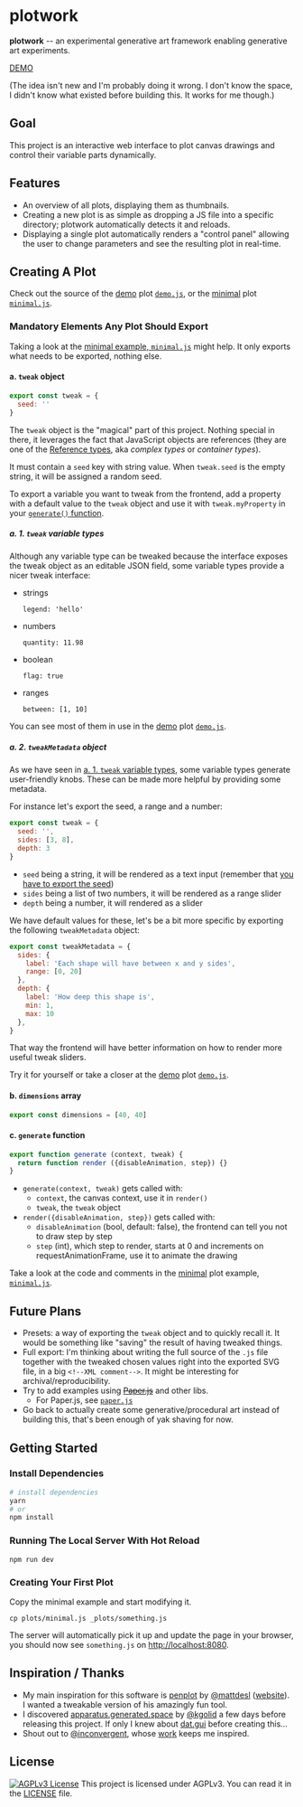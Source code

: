# plotwork

**plotwork** -- an experimental generative art framework enabling generative art experiments.

[DEMO](https://draft.li/plotwork/)

(The idea isn't new and I'm probably doing it wrong. I don't know the space, I didn't know what existed before building this. It works for me though.)

## Goal

This project is an interactive web interface to plot canvas drawings and control their variable parts dynamically.

## Features

* An overview of all plots, displaying them as thumbnails.
* Creating a new plot is as simple as dropping a JS file into a specific directory; plotwork automatically detects it and reloads.
* Displaying a single plot automatically renders a "control panel" allowing the user to change parameters and see the resulting plot in real-time.

## Creating A Plot

Check out the source of the [demo](https://draft.li/plotwork/#/plots/demo.js) plot [`demo.js`](/plots/demo.js), or the [minimal](https://draft.li/plotwork/#/plots/minimal.js) plot [`minimal.js`](/plots/minimal.js).

### Mandatory Elements Any Plot Should Export

Taking a look at the [minimal example, `minimal.js`](/plots/minimal.js) might help. It only exports what needs to be exported, nothing else.

#### a. `tweak` object

```js
export const tweak = {
  seed: ''
}
```

The `tweak` object is the "magical" part of this project. Nothing special in there, it leverages the fact that JavaScript objects are references (they are one of the [Reference types](https://www.ecma-international.org/ecma-262/5.1/#sec-8.7), aka *complex types* or *container types*).

It must contain a `seed` key with string value. When `tweak.seed` is the empty string, it will be assigned a random seed.

To export a variable you want to tweak from the frontend, add a property with a default value to the `tweak` object and use it with `tweak.myProperty` in your [`generate()` function](#c-generate-function).

##### a. 1. `tweak` variable types

Although any variable type can be tweaked because the interface exposes the tweak object as an editable JSON field, some variable types provide a nicer tweak interface:

* strings

      legend: 'hello'

* numbers

      quantity: 11.98

* boolean

      flag: true

* ranges

      between: [1, 10]

You can see most of them in use in the [demo](https://draft.li/plotwork/#/plots/demo.js) plot [`demo.js`](/plots/demo.js).

##### a. 2. `tweakMetadata` object

As we have seen in [a. 1. `tweak` variable types](#a-1-tweak-variable-types), some variable types generate user-friendly knobs. These can be made more helpful by providing some metadata.

For instance let's export the seed, a range and a number:
```js
export const tweak = {
  seed: '',
  sides: [3, 8],
  depth: 3
}
```

* `seed` being a string, it will be rendered as a text input (remember that [you have to export the seed](#a-tweak-object))
* `sides` being a list of two numbers, it will be rendered as a range slider
* `depth` being a number, it will rendered as a slider

We have default values for these, let's be a bit more specific by exporting the following `tweakMetadata` object:

```js
export const tweakMetadata = {
  sides: {
    label: 'Each shape will have between x and y sides',
    range: [0, 20]
  },
  depth: {
    label: 'How deep this shape is',
    min: 1,
    max: 10
  },
}
```

That way the frontend will have better information on how to render more useful tweak sliders.

Try it for yourself or take a closer at the [demo](https://draft.li/plotwork/#/plots/demo.js) plot [`demo.js`](/plots/demo.js).

#### b. `dimensions` array

```js
export const dimensions = [40, 40]
```

#### c. `generate` function

```js
export function generate (context, tweak) {
  return function render ({disableAnimation, step}) {}
}
```

* `generate(context, tweak)` gets called with:
  * `context`, the canvas context, use it in `render()`
  * `tweak`, the `tweak` object
* `render({disableAnimation, step})` gets called with:
  * `disableAnimation` (bool, default: false), the frontend can tell you not to draw step by step
  * `step` (int), which step to render, starts at 0 and increments on requestAnimationFrame, use it to animate the drawing

Take a look at the code and comments in the [minimal](https://draft.li/plotwork/#/plots/minimal.js) plot example, [`minimal.js`](/plots/minimal.js).

## Future Plans

* Presets: a way of exporting the `tweak` object and to quickly recall it. It would be something like "saving" the result of having tweaked things.
* Full export: I'm thinking about writing the full source of the `.js` file together with the tweaked chosen values right into the exported SVG file, in a big `<!--XML comment-->`. It might be interesting for archival/reproducibility.
* Try to add examples using [~~Paper.js~~](http://paperjs.org/) and other libs.
  * For Paper.js, see [`paper.js`](/plots/paper.js)
* Go back to actually create some generative/procedural art instead of building this, that's been enough of yak shaving for now.

## Getting Started

### Install Dependencies

``` bash
# install dependencies
yarn
# or
npm install
```

### Running The Local Server With Hot Reload

```
npm run dev
```

### Creating Your First Plot

Copy the minimal example and start modifying it.

```
cp plots/minimal.js _plots/something.js
```

The server will automatically pick it up and update the page in your browser, you should now
see `something.js` on <http://localhost:8080>.

## Inspiration / Thanks

* My main inspiration for this software is [penplot](https://github.com/mattdesl/penplot) by [@mattdesl](https://github.com/mattdesl) ([website](https://www.mattdesl.com/)). I wanted a tweakable version of his amazingly fun tool.
* I discovered [apparatus.generated.space](http://apparatus.generated.space/) by [@kgolid](https://github.com/kgolid) a few days before releasing this project. If only I knew about [dat.gui](https://github.com/dataarts/dat.gui) before creating this…
* Shout out to [@inconvergent](https://github.com/inconvergent/), whose [work](https://inconvergent.net/) keeps me inspired.

## License

[![AGPLv3 License](https://img.shields.io/badge/license-AGPLv3-blue.svg?style=flat-square)](http://www.fsf.org)
 This project is licensed under AGPLv3. You can read it in the [LICENSE](/LICENSE) file.

